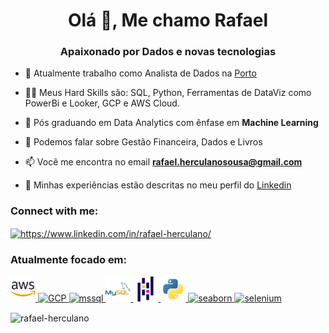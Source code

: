 
<h1 align="center">Olá 👋, Me chamo Rafael</h1>
<h3 align="center">Apaixonado por Dados e novas tecnologias</h3>

- 🔭 Atualmente trabalho como Analista de Dados na [Porto](https://www.linkedin.com/company/porto/posts/?feedView=all)

- 👨‍💻 Meus Hard Skills são: SQL, Python, Ferramentas de DataViz como PowerBi e Looker, GCP e AWS Cloud.

- 🌱 Pós graduando em Data Analytics com ênfase em  **Machine Learning**

- 💬 Podemos falar sobre Gestão Financeira, Dados e Livros

- 📫 Você me encontra no email **rafael.herculanosousa@gmail.com**

- 📄 Minhas experiências estão descritas no meu perfil do [Linkedin](https://www.linkedin.com/in/rafael-herculano/)

<h3 align="left">Connect with me:</h3>
<p align="left">
<a href="https://linkedin.com/in/https://www.linkedin.com/in/rafael-herculano/" target="blank"><img align="center" src="https://raw.githubusercontent.com/rahuldkjain/github-profile-readme-generator/master/src/images/icons/Social/linked-in-alt.svg" alt="https://www.linkedin.com/in/rafael-herculano/" height="30" width="40" /></a>
</p>

<h3 align="left">Atualmente focado em:</h3>
<p align="left"> <a href="https://aws.amazon.com" target="_blank" rel="noreferrer"> <img src="https://raw.githubusercontent.com/devicons/devicon/master/icons/amazonwebservices/amazonwebservices-original-wordmark.svg" alt="aws" width="40" height="40"/> </a>  <a href="https://cloud.google.com" target="_blank" rel="noreferrer"> <img src="https://www.vectorlogo.zone/logos/google_cloud/google_cloud-icon.svg" alt="GCP" width="40" height="40"/> </a> <a href="https://www.microsoft.com/en-us/sql-server" target="_blank" rel="noreferrer"> <img src="https://www.svgrepo.com/show/303229/microsoft-sql-server-logo.svg" alt="mssql" width="40" height="40"/> </a> <a href="https://www.mysql.com/" target="_blank" rel="noreferrer"> <img src="https://raw.githubusercontent.com/devicons/devicon/master/icons/mysql/mysql-original-wordmark.svg" alt="mysql" width="40" height="40"/> </a> <a href="https://pandas.pydata.org/" target="_blank" rel="noreferrer"> <img src="https://raw.githubusercontent.com/devicons/devicon/2ae2a900d2f041da66e950e4d48052658d850630/icons/pandas/pandas-original.svg" alt="pandas" width="40" height="40"/> </a> <a href="https://www.python.org" target="_blank" rel="noreferrer"> <img src="https://raw.githubusercontent.com/devicons/devicon/master/icons/python/python-original.svg" alt="python" width="40" height="40"/> </a> </a> <a href="https://seaborn.pydata.org/" target="_blank" rel="noreferrer"> <img src="https://seaborn.pydata.org/_images/logo-mark-lightbg.svg" alt="seaborn" width="40" height="40"/> </a> <a href="https://www.selenium.dev" target="_blank" rel="noreferrer"> <img src="https://raw.githubusercontent.com/detain/svg-logos/780f25886640cef088af994181646db2f6b1a3f8/svg/selenium-logo.svg" alt="selenium" width="40" height="40"/> </a>  </p>

<p><img align="center" src="https://github-readme-stats.vercel.app/api/top-langs?username=rafael-herculano&show_icons=true&locale=en&layout=compact" alt="rafael-herculano" /></p>

